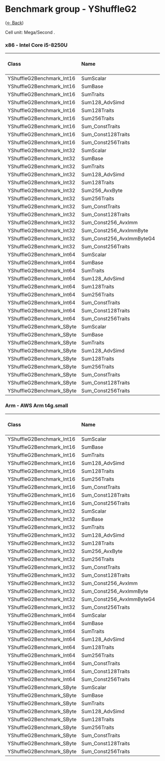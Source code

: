 # Benchmark group - YShuffleG2
([← Back](YShuffleG2.md))

Cell unit: Mega/Second .

### x86 - lntel Core i5-8250U
| Class                     | Name                      | .NET Framework | .NET Core 2.1 | .NET Core 3.1 |  .NET 5.0 |  .NET 6.0 |  .NET 7.0 |
| :------------------------ | :------------------------ | -------------: | ------------: | ------------: | --------: | --------: | --------: |
| YShuffleG2Benchmark_Int16 | SumScalar                 |        603.563 |       611.557 |       602.263 |   610.740 |   599.868 |   746.208 |
| YShuffleG2Benchmark_Int16 | SumBase                   |        606.674 |       609.081 |       607.799 |   609.765 |   597.298 |   751.141 |
| YShuffleG2Benchmark_Int16 | SumTraits                 |        597.564 |       609.475 |     12207.818 | 12153.266 | 18531.389 | 20412.731 |
| YShuffleG2Benchmark_Int16 | Sum128_AdvSimd            |                |               |               |           |           |           |
| YShuffleG2Benchmark_Int16 | Sum128Traits              |                |               |               |           |           |           |
| YShuffleG2Benchmark_Int16 | Sum256Traits              |                |               |     12227.133 | 12159.311 | 16744.514 | 17409.773 |
| YShuffleG2Benchmark_Int16 | Sum_ConstTraits           |        608.027 |       610.617 |     12219.112 | 12072.395 | 16694.599 | 17350.418 |
| YShuffleG2Benchmark_Int16 | Sum_Const128Traits        |                |               |               |           |           |           |
| YShuffleG2Benchmark_Int16 | Sum_Const256Traits        |                |               |     11890.565 | 12082.761 | 16656.231 | 17326.438 |
| YShuffleG2Benchmark_Int32 | SumScalar                 |        497.370 |       497.109 |       485.032 |   496.694 |   495.999 |   581.809 |
| YShuffleG2Benchmark_Int32 | SumBase                   |        495.744 |       490.663 |       496.319 |   499.916 |   487.175 |   571.266 |
| YShuffleG2Benchmark_Int32 | SumTraits                 |        496.255 |       491.403 |      5936.641 |  5993.975 |  8699.256 |  9044.568 |
| YShuffleG2Benchmark_Int32 | Sum128_AdvSimd            |                |               |               |           |           |           |
| YShuffleG2Benchmark_Int32 | Sum128Traits              |                |               |               |           |           |           |
| YShuffleG2Benchmark_Int32 | Sum256_AvxByte            |                |               |      5939.308 |  6003.943 |  8580.903 |  7927.193 |
| YShuffleG2Benchmark_Int32 | Sum256Traits              |                |               |      5929.641 |  5935.686 |  8188.328 |  8327.988 |
| YShuffleG2Benchmark_Int32 | Sum_ConstTraits           |        497.851 |       488.532 |      5878.300 |  5935.378 |  8279.822 |  8168.093 |
| YShuffleG2Benchmark_Int32 | Sum_Const128Traits        |                |               |               |           |           |           |
| YShuffleG2Benchmark_Int32 | Sum_Const256_AvxImm       |                |               |      2832.045 |  2247.003 |  2670.028 |  2492.633 |
| YShuffleG2Benchmark_Int32 | Sum_Const256_AvxImmByte   |                |               |      2211.134 |  2473.094 |  2394.198 |  2682.200 |
| YShuffleG2Benchmark_Int32 | Sum_Const256_AvxImmByteG4 |                |               |     11934.933 | 11688.258 | 10808.298 | 11263.914 |
| YShuffleG2Benchmark_Int32 | Sum_Const256Traits        |                |               |      5616.497 |  5642.545 |  8320.925 |  8350.406 |
| YShuffleG2Benchmark_Int64 | SumScalar                 |        493.478 |       488.174 |       472.655 |   510.566 |   517.433 |   524.689 |
| YShuffleG2Benchmark_Int64 | SumBase                   |        495.242 |       486.538 |       495.096 |   511.085 |   497.766 |   523.493 |
| YShuffleG2Benchmark_Int64 | SumTraits                 |        495.560 |       484.543 |      2956.109 |  2821.899 |  4469.086 |  4420.383 |
| YShuffleG2Benchmark_Int64 | Sum128_AdvSimd            |                |               |               |           |           |           |
| YShuffleG2Benchmark_Int64 | Sum128Traits              |                |               |               |           |           |           |
| YShuffleG2Benchmark_Int64 | Sum256Traits              |                |               |      2916.597 |  2696.281 |  4642.996 |  4258.220 |
| YShuffleG2Benchmark_Int64 | Sum_ConstTraits           |        524.849 |       521.083 |      2814.256 |  2765.271 |  4155.818 |  4135.294 |
| YShuffleG2Benchmark_Int64 | Sum_Const128Traits        |                |               |               |           |           |           |
| YShuffleG2Benchmark_Int64 | Sum_Const256Traits        |                |               |      2865.033 |  2744.432 |  4020.205 |  4069.263 |
| YShuffleG2Benchmark_SByte | SumScalar                 |        687.281 |       684.887 |       683.754 |   679.237 |   687.424 |   854.318 |
| YShuffleG2Benchmark_SByte | SumBase                   |        685.415 |       683.982 |       687.714 |   675.446 |   688.516 |   862.064 |
| YShuffleG2Benchmark_SByte | SumTraits                 |        658.184 |       685.187 |     25055.009 | 24092.316 | 40141.594 | 44339.044 |
| YShuffleG2Benchmark_SByte | Sum128_AdvSimd            |                |               |               |           |           |           |
| YShuffleG2Benchmark_SByte | Sum128Traits              |                |               |               |           |           |           |
| YShuffleG2Benchmark_SByte | Sum256Traits              |                |               |     25274.170 | 24336.080 | 38642.844 | 36544.143 |
| YShuffleG2Benchmark_SByte | Sum_ConstTraits           |        688.711 |       668.551 |     24830.939 | 24118.642 | 36462.187 | 37174.087 |
| YShuffleG2Benchmark_SByte | Sum_Const128Traits        |                |               |               |           |           |           |
| YShuffleG2Benchmark_SByte | Sum_Const256Traits        |                |               |     25514.129 | 23525.222 | 37278.811 | 36700.467 |

### Arm - AWS Arm t4g.small
| Class                     | Name                      | .NET Core 3.1 | .NET 5.0 |  .NET 6.0 |  .NET 7.0 |
| :------------------------ | :------------------------ | ------------: | -------: | --------: | --------: |
| YShuffleG2Benchmark_Int16 | SumScalar                 |       408.867 |  414.314 |   414.875 |   564.690 |
| YShuffleG2Benchmark_Int16 | SumBase                   |       408.089 |  414.527 |   414.641 |   562.215 |
| YShuffleG2Benchmark_Int16 | SumTraits                 |       407.703 | 4292.406 |  5625.606 |  6613.609 |
| YShuffleG2Benchmark_Int16 | Sum128_AdvSimd            |               | 3367.297 |  3930.065 |  4485.065 |
| YShuffleG2Benchmark_Int16 | Sum128Traits              |       253.825 | 4428.609 |  5627.211 |  6626.837 |
| YShuffleG2Benchmark_Int16 | Sum256Traits              |               |          |           |           |
| YShuffleG2Benchmark_Int16 | Sum_ConstTraits           |       395.489 | 4281.729 |  4960.118 |  6623.755 |
| YShuffleG2Benchmark_Int16 | Sum_Const128Traits        |       250.075 | 4429.919 |  5620.166 |  6621.201 |
| YShuffleG2Benchmark_Int16 | Sum_Const256Traits        |               |          |           |           |
| YShuffleG2Benchmark_Int32 | SumScalar                 |       357.057 |  380.972 |   384.504 |   377.051 |
| YShuffleG2Benchmark_Int32 | SumBase                   |       356.061 |  385.334 |   382.980 |   375.558 |
| YShuffleG2Benchmark_Int32 | SumTraits                 |       355.878 | 2128.149 |  2782.839 |  3277.805 |
| YShuffleG2Benchmark_Int32 | Sum128_AdvSimd            |               | 1674.701 |  1947.774 |  2025.177 |
| YShuffleG2Benchmark_Int32 | Sum128Traits              |       176.815 | 2130.689 |  2461.635 |  3283.247 |
| YShuffleG2Benchmark_Int32 | Sum256_AvxByte            |               |          |           |           |
| YShuffleG2Benchmark_Int32 | Sum256Traits              |               |          |           |           |
| YShuffleG2Benchmark_Int32 | Sum_ConstTraits           |       368.195 | 2180.661 |  2784.380 |  3280.066 |
| YShuffleG2Benchmark_Int32 | Sum_Const128Traits        |       176.624 | 2169.232 |  2459.462 |  3282.427 |
| YShuffleG2Benchmark_Int32 | Sum_Const256_AvxImm       |               |          |           |           |
| YShuffleG2Benchmark_Int32 | Sum_Const256_AvxImmByte   |               |          |           |           |
| YShuffleG2Benchmark_Int32 | Sum_Const256_AvxImmByteG4 |               |          |           |           |
| YShuffleG2Benchmark_Int32 | Sum_Const256Traits        |               |          |           |           |
| YShuffleG2Benchmark_Int64 | SumScalar                 |       373.239 |  642.980 |   642.840 |   731.401 |
| YShuffleG2Benchmark_Int64 | SumBase                   |       385.241 |  641.289 |   642.737 |   732.306 |
| YShuffleG2Benchmark_Int64 | SumTraits                 |       388.113 | 1080.341 |  1241.516 |  1633.636 |
| YShuffleG2Benchmark_Int64 | Sum128_AdvSimd            |               |  821.406 |   982.979 |  1048.929 |
| YShuffleG2Benchmark_Int64 | Sum128Traits              |       207.203 | 1074.316 |  1406.823 |  1632.801 |
| YShuffleG2Benchmark_Int64 | Sum256Traits              |               |          |           |           |
| YShuffleG2Benchmark_Int64 | Sum_ConstTraits           |       388.563 | 1071.043 |  1408.820 |  1633.239 |
| YShuffleG2Benchmark_Int64 | Sum_Const128Traits        |       130.114 | 1068.682 |  1407.240 |  1630.490 |
| YShuffleG2Benchmark_Int64 | Sum_Const256Traits        |               |          |           |           |
| YShuffleG2Benchmark_SByte | SumScalar                 |       497.212 |  499.341 |   498.837 |   701.137 |
| YShuffleG2Benchmark_SByte | SumBase                   |       497.477 |  498.662 |   499.426 |   700.510 |
| YShuffleG2Benchmark_SByte | SumTraits                 |       496.767 | 9127.030 | 11275.733 | 13190.553 |
| YShuffleG2Benchmark_SByte | Sum128_AdvSimd            |               | 6716.285 |  7869.652 |  8433.558 |
| YShuffleG2Benchmark_SByte | Sum128Traits              |       329.374 | 8790.495 |  9937.638 | 13218.098 |
| YShuffleG2Benchmark_SByte | Sum256Traits              |               |          |           |           |
| YShuffleG2Benchmark_SByte | Sum_ConstTraits           |       478.371 | 8693.426 |  9945.001 | 13213.780 |
| YShuffleG2Benchmark_SByte | Sum_Const128Traits        |       323.798 | 8529.797 | 11275.200 | 13219.879 |
| YShuffleG2Benchmark_SByte | Sum_Const256Traits        |               |          |           |           |
